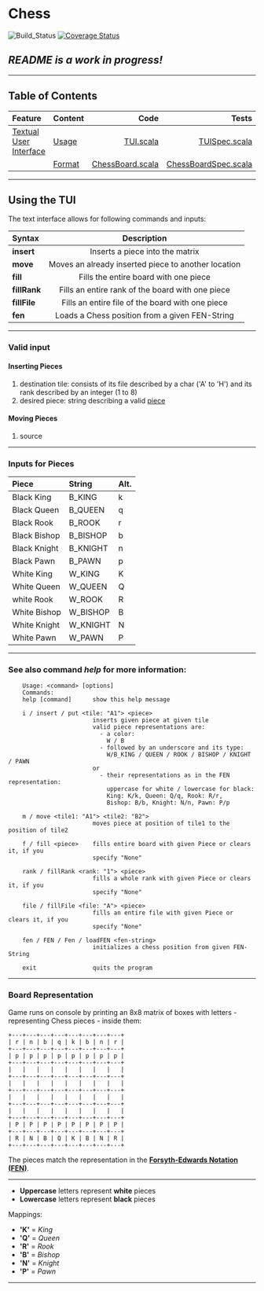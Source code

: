 # **Chess**

![Build_Status](https://github.com/emanuelk02/Chess/actions/workflows/scala.yml/badge.svg?branch=main)
[![Coverage Status](https://coveralls.io/repos/github/emanuelk02/Chess/badge.svg)](https://coveralls.io/github/emanuelk02/Chess)

## *README is a work in progress!*

---

## Table of Contents

| **Feature** | **Content** | **Code** | **Tests** |
| :------     | :------     |   -----: |   ------: |
| [Textual User Interface](#using-the-tui) | [Usage](#see-also-command-help-for-more-information) | [TUI.scala](src/main/scala/de/htwg/se/chess/aview/TUI.scala) | [TUISpec.scala](src/test/scala/de/htwg/se/chess/aview/TUISpec.scala) |
| | [Format](#board-representation) | [ChessBoard.scala](src/main/scala/de/htwg/se/chess/model/ChessBoard.scala) | [ChessBoardSpec.scala](src/test/scala/de/htwg/se/chess/model/ChessBoardSpec.scala)

---

## Using the **TUI**

The text interface allows for following commands and inputs:

| Syntax | Description |
| :---------- | :---------: |
| **insert** | Inserts a piece into the matrix |
| **move** | Moves an already inserted piece to another location |
| **fill** | Fills the entire board with one piece |
| **fillRank** | Fills an entire rank of the board with one piece |
| **fillFile** | Fills an entire file of the board with one piece |
| **fen** | Loads a Chess position from a given FEN-String |    

---

### Valid input

#### Inserting Pieces

 1. destination tile:
 consists of its file described by a char ('A' to 'H')
 and its rank described by an integer (1 to 8)
 2. desired piece:
 string describing a valid [piece](#inputs-for-pieces)

#### Moving Pieces

 1. source
---

### Inputs for Pieces

| **Piece** | **String** | **Alt.** |
| :-------  | :--------  | :------  |
| Black King | B_KING | k |
| Black Queen | B_QUEEN | q |
| Black Rook | B_ROOK | r |
| Black Bishop | B_BISHOP | b |
| Black Knight | B_KNIGHT | n |
| Black Pawn | B_PAWN | p |
| White King | W_KING | K |
| White Queen | W_QUEEN | Q |
| white Rook | W_ROOK | R |
| White Bishop | W_BISHOP | B |
| White Knight | W_KNIGHT | N |
| White Pawn | W_PAWN | P |

---

### See also command *help* for more information:

```
    Usage: <command> [options]
    Commands:
    help [command]      show this help message
                          
    i / insert / put <tile: "A1"> <piece>
                        inserts given piece at given tile
                        valid piece representations are:
                          - a color: 
                            W / B
                          - followed by an underscore and its type:
                            W/B_KING / QUEEN / ROOK / BISHOP / KNIGHT / PAWN
                        or
                          - their representations as in the FEN representation:
                            uppercase for white / lowercase for black:
                            King: K/k, Queen: Q/q, Rook: R/r,
                            Bishop: B/b, Knight: N/n, Pawn: P/p
                                              
    m / move <tile1: "A1"> <tile2: "B2">
                        moves piece at position of tile1 to the position of tile2

    f / fill <piece>    fills entire board with given Piece or clears it, if you
                        specify "None"

    rank / fillRank <rank: "1"> <piece>
                        fills a whole rank with given Piece or clears it, if you
                        specify "None"

    file / fillFile <file: "A"> <piece>
                        fills an entire file with given Piece or clears it, if you
                        specify "None"

    fen / FEN / Fen / loadFEN <fen-string>
                        initializes a chess position from given FEN-String

    exit                quits the program
```

---

### Board Representation

Game runs on console by printing an 8x8 matrix of boxes with letters - representing Chess pieces - inside them:

```
+---+---+---+---+---+---+---+---+
| r | n | b | q | k | b | n | r |
+---+---+---+---+---+---+---+---+
| p | p | p | p | p | p | p | p |
+---+---+---+---+---+---+---+---+
|   |   |   |   |   |   |   |   |
+---+---+---+---+---+---+---+---+
|   |   |   |   |   |   |   |   |
+---+---+---+---+---+---+---+---+
|   |   |   |   |   |   |   |   |
+---+---+---+---+---+---+---+---+
|   |   |   |   |   |   |   |   |
+---+---+---+---+---+---+---+---+
| P | P | P | P | P | P | P | P |
+---+---+---+---+---+---+---+---+
| R | N | B | Q | K | B | N | R |
+---+---+---+---+---+---+---+---+
```

The pieces match the representation in the **[Forsyth-Edwards Notation (FEN)](https://www.chessprogramming.org/Forsyth-Edwards_Notation)**.

---

 - **Uppercase** letters represent **white** pieces
 - **Lowercase** letters represent **black** pieces

Mappings:
 - **'K'** = *King*
 - **'Q'** = *Queen*
 - **'R'** = *Rook*
 - **'B'** = *Bishop*
 - **'N'** = *Knight*
 - **'P'** = *Pawn*

---



